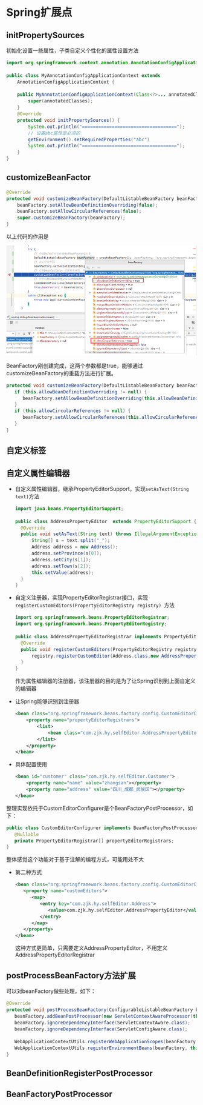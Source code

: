 # Spring扩展点

## initPropertySources

初始化设置一些属性，子类自定义个性化的属性设置方法

```java
import org.springframework.context.annotation.AnnotationConfigApplicationContext;

public class MyAnnotationConfigApplicationContext extends 
    AnnotationConfigApplicationContext {

    public MyAnnotationConfigApplicationContext(Class<?>... annotatedClasses) {
        super(annotatedClasses);
    }
    @Override
    protected void initPropertySources() {
        System.out.println("===================================");
        // 设置abc属性是必须的
        getEnvironment().setRequiredProperties("abc")
        System.out.println("===================================");
    }
}
```

## customizeBeanFactor

```java
@Override
protected void customizeBeanFactory(DefaultListableBeanFactory beanFactory) {
    beanFactory.setAllowBeanDefinitionOverriding(false);
    beanFactory.setAllowCircularReferences(false);
    super.customizeBeanFactory(beanFactory);
}
```

以上代码的作用是

![](./res/BeanFactory_init_info.png)

BeanFactory刚创建完成，这两个参数都是true，能够通过customizeBeanFactory的重载方法进行扩展。

```java
protected void customizeBeanFactory(DefaultListableBeanFactory beanFactory) {
   if (this.allowBeanDefinitionOverriding != null) {
      beanFactory.setAllowBeanDefinitionOverriding(this.allowBeanDefinitionOverriding);
   }
   if (this.allowCircularReferences != null) {
      beanFactory.setAllowCircularReferences(this.allowCircularReferences);
   }
}
```

## 自定义标签

## 自定义属性编辑器

+ 自定义属性编辑器，继承PropertyEditorSupport，实现`setAsText(String text)`方法

  ```java
  import java.beans.PropertyEditorSupport;
  
  public class AddressPropertyEditor  extends PropertyEditorSupport {
  	@Override
  	public void setAsText(String text) throws IllegalArgumentException {
  		String[] s = text.split("_");
  		Address address = new Address();
  		address.setProvince(s[0]);
  		address.setCity(s[1]);
  		address.setTown(s[2]);
  		this.setValue(address);
  	}
  }
  ```

+ 自定义注册器，实现PropertyEditorRegistrar接口，实现`registerCustomEditors(PropertyEditorRegistry registry) `方法

  ```java
  import org.springframework.beans.PropertyEditorRegistrar;
  import org.springframework.beans.PropertyEditorRegistry;
  
  public class AddressPropertyEditorRegistrar implements PropertyEditorRegistrar {
  	@Override
  	public void registerCustomEditors(PropertyEditorRegistry registry) {
  		registry.registerCustomEditor(Address.class,new AddressPropertyEditor());
  	}
  }
  ```

  作为属性编辑器的注册器，该注册器的目的是为了让Spring识别到上面自定义的编辑器

+ 让Spring能够识别到注册器

  ```xml
  <bean class="org.springframework.beans.factory.config.CustomEditorConfigurer">
      <property name="propertyEditorRegistrars">
          <list>
              <bean class="com.zjk.hy.selfEditor.AddressPropertyEditorRegistrar"></bean>
          </list>
      </property>
  </bean>
  ```

+ 具体配置使用

  ```xml
  <bean id="customer" class="com.zjk.hy.selfEditor.Customer">
      <property name="name" value="zhangsan"></property>
      <property name="address" value="四川_成都_武侯区"></property>
  </bean>
  ```

整理实现依托于CustomEditorConfigurer是个BeanFactoryPostProcessor，如下：

```java
public class CustomEditorConfigurer implements BeanFactoryPostProcessor, Ordered {
   @Nullable
   private PropertyEditorRegistrar[] propertyEditorRegistrars;
}
```

整体感觉这个功能对于基于注解的编程方式，可能用处不大

+ 第二种方式

  ```xml
  <bean class="org.springframework.beans.factory.config.CustomEditorConfigurer">
     <property name="customEditors">
        <map>
           <entry key="com.zjk.hy.selfEditor.Address">
              <value>com.zjk.hy.selfEditor.AddressPropertyEditor</value>
           </entry>
        </map>
     </property>
  </bean>
  ```

  这种方式更简单，只需要定义AddressPropertyEditor，不用定义AddressPropertyEditorRegistrar

## postProcessBeanFactory方法扩展

可以对beanFactory做些处理，如下：

```java
@Override
protected void postProcessBeanFactory(ConfigurableListableBeanFactory beanFactory) {
   beanFactory.addBeanPostProcessor(new ServletContextAwareProcessor(this.servletContext, this.servletConfig));
   beanFactory.ignoreDependencyInterface(ServletContextAware.class);
   beanFactory.ignoreDependencyInterface(ServletConfigAware.class);

   WebApplicationContextUtils.registerWebApplicationScopes(beanFactory, this.servletContext);
   WebApplicationContextUtils.registerEnvironmentBeans(beanFactory, this.servletContext, this.servletConfig);
}
```

## BeanDefinitionRegisterPostProcessor

## BeanFactoryPostProcessor

